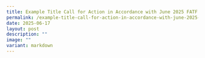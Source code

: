 ```yaml
---
title: Example Title Call for Action in Accordance with June 2025 FATF Statement
permalink: /example-title-call-for-action-in-accordance-with-june-2025-fatf-statement/
date: 2025-06-17
layout: post
description: ""
image: ""
variant: markdown
---
```

